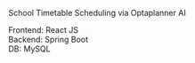 School Timetable Scheduling via Optaplanner AI

Frontend: React JS <br>
Backend: Spring Boot <br>
DB: MySQL 

